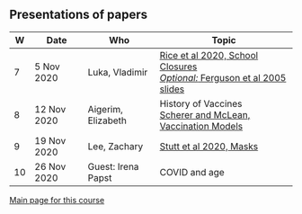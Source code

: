 
## Presentations of papers

| W | Date | Who | Topic |
|---|------|-----| ----- |
| 7 |  5 Nov 2020 | Luka, Vladimir | [Rice et al 2020, School Closures](./papers/Rice+20_BMJ_SchoolClosures.pdf)<br>[_Optional:_ Ferguson et al 2005](./papers/Ferg+05_Nature_FluContainment.pdf)<br>[slides](./papers/LukaVlad_PaperPresenationSlides.pdf) |
| 8 | 12 Nov 2020 | Aigerim, Elizabeth | History of Vaccines<br>[Scherer and McLean, Vaccination Models](./papers/ScheMcLe02_BritMedBull_VaccModels.pdf) |
| 9 | 19 Nov 2020 | Lee, Zachary | [Stutt et al 2020, Masks](./papers/Stut+20_PRSA_MasksLockdown.pdf) |
|10 | 26 Nov 2020 | Guest: Irena Papst | COVID and age |

[Main page for this course](https://davidearn.github.io/tmb2020/)
